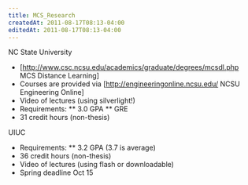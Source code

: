 ```yaml
---
title: MCS_Research
createdAt: 2011-08-17T08:13-04:00
editedAt: 2011-08-17T08:13-04:00
---
```



NC State University
* [http://www.csc.ncsu.edu/academics/graduate/degrees/mcsdl.php MCS Distance Learning]
* Courses are provided via [http://engineeringonline.ncsu.edu/ NCSU Engineering Online]
* Video of lectures (using silverlight!)
* Requirements:
** 3.0 GPA
** GRE
* 31 credit hours (non-thesis)


UIUC 
* Requirements:
** 3.2 GPA (3.7 is average)
* 36 credit hours (non-thesis)
* Video of lectures (using flash or downloadable)
* Spring deadline Oct 15


